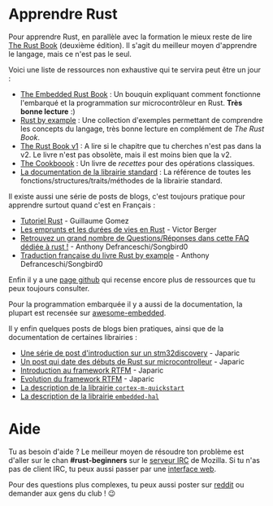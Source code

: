 # Apprendre Rust

Pour apprendre Rust, en parallèle avec la formation le mieux reste de lire [The Rust Book](https://doc.rust-lang.org/book/second-edition/) (deuxième édition). Il s'agit du meilleur moyen d'apprendre le langage, mais ce n'est pas le seul.

Voici une liste de ressources non exhaustive qui te servira peut être un jour :

* [The Embedded Rust Book](https://rust-embedded.github.io/book/) : Un bouquin expliquant comment fonctionne l'embarqué et la programmation sur microcontrôleur en Rust. **Très bonne lecture** :)
* [Rust by example](http://rustbyexample.com/) : Une collection d'exemples permettant de comprendre les concepts du langage, très bonne lecture en complément de *The Rust Book*.
* [The Rust Book v1](https://doc.rust-lang.org/book/) : A lire si le chapitre que tu cherches n'est pas dans la v2. Le livre n'est pas obsolète, mais il est moins bien que la v2.
* [The Cookboook](https://rust-lang-nursery.github.io/rust-cookbook/) : Un livre de *recettes* pour des opérations classiques.
* [La documentation de la librairie standard](https://doc.rust-lang.org/std/) : La référence de toutes les fonctions/structures/traits/méthodes de la librairie standard.

Il existe aussi une série de posts de blogs, c'est toujours pratique pour apprendre surtout quand c'est en Français :

* [Tutoriel Rust](http://blog.guillaume-gomez.fr/Rust) - Guillaume Gomez
* [Les emprunts et les durées de vies en Rust](https://levans.fr/borrowing-and-lifetimes-in-rust-fr.html) - Victor Berger
* [Retrouvez un grand nombre de Questions/Réponses dans cette FAQ dédiée à rust !](https://github.com/Songbird0/Rust_FAQ) - Anthony Defranceschi/Songbird0
* [Traduction française du livre Rust by example](https://github.com/Songbird0/FR_RBE) - Anthony Defranceschi/Songbird0

Enfin il y a une [page github](https://github.com/ctjhoa/rust-learning) qui recense encore plus de ressources que tu peux toujours consulter.

Pour la programmation embarquée il y a aussi de la documentation, la plupart est recensée sur [awesome-embedded](https://github.com/rust-embedded/awesome-embedded-rust).

Il y enfin quelques posts de blogs bien pratiques, ainsi que de la documentation de certaines librairies :

* [Une série de post d'introduction sur un stm32discovery](https://japaric.github.io/discovery/) - Japaric
* [Un post qui date des débuts de Rust sur microcontrolleur](http://blog.japaric.io/quickstart/) - Japaric
* [Introduction au framework RTFM](http://blog.japaric.io/fearless-concurrency/) - Japaric
* [Evolution du framework RTFM](http://blog.japaric.io/rtfm-v2/) - Japaric
* [La description de la librairie `cortex-m-quickstart`](https://docs.rs/cortex-m-quickstart/0.3.1/cortex_m_quickstart/)
* [La description de la librairie `embedded-hal`](https://docs.rs/embedded-hal/0.2.1/embedded_hal/)

# Aide

Tu as besoin d'aide ?
Le meilleur moyen de résoudre ton problème est d'aller sur le chan **#rust-beginners** sur le [serveur IRC](irc.mozilla.org) de Mozilla.
Si tu n'as pas de client IRC, tu peux aussi passer par une [interface web](https://client00.chat.mibbit.com/?server=irc.mozilla.org&channel=%23rust-beginners).

Pour des questions plus complexes, tu peux aussi poster sur [reddit](https://www.reddit.com/) ou demander aux gens du club ! :wink:
